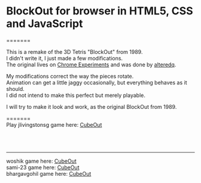 # BlockOut for browser in HTML5, CSS and JavaScript 
=======

This is a remake of the 3D Tetris "BlockOut" from 1989. <br>
I didn't write it, I just made a few modifications.  
The original lives on [Chrome Experiments](http://www.chromeexperiments.com/detail/cubeout/?f=) and was done by [alteredq](https://github.com/alteredq).

My modifications correct the way the pieces rotate. <br>
Animation can get a little jaggy occasionally, but everything behaves as it should. <br>
I did not intend to make this perfect but merely playable.<br>

I will try to make it look and work, as the original BlockOut from 1989.  <br>

=======  <br>
Play  jlivingstonsg      game here: [CubeOut](https://jlivingstonsg.github.io/BlockOut/)   <br>
<br>
<br>
<br>
_______________________________________________________________
  woshik             game here: [CubeOut](https://woshik.github.io/cube-game/)       <br>
  sami-23            game here: [CubeOut](https://sami-23.github.io/BlockOut/) <br>
  bhargavgohil       game here: [CubeOut](https://bhargavgohil.github.io/)
